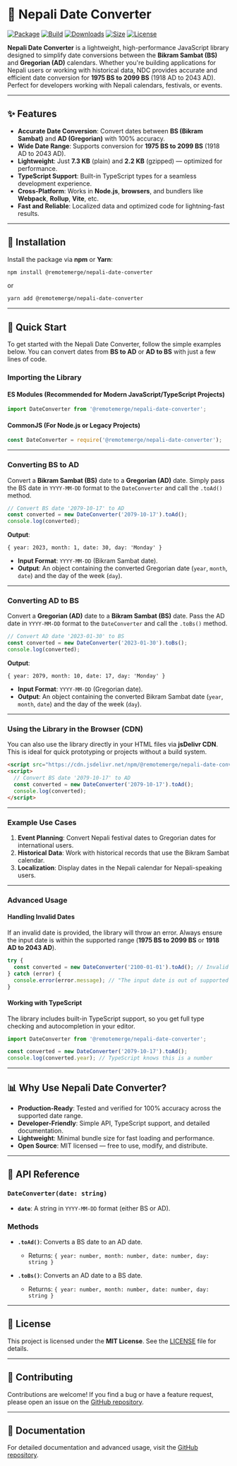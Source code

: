 # 📅 Nepali Date Converter

[![Package](https://img.shields.io/npm/v/@remotemerge/nepali-date-converter?logo=npm)](https://www.npmjs.com/package/@remotemerge/nepali-date-converter)
[![Build](https://img.shields.io/github/workflow/status/remotemerge/nepali-date-converter/Publish?logo=github)](README.md)
[![Downloads](https://img.shields.io/npm/dt/@remotemerge/nepali-date-converter?logo=spreadshirt)](https://www.npmjs.com/package/@remotemerge/nepali-date-converter)
[![Size](https://img.shields.io/bundlephobia/minzip/@remotemerge/nepali-date-converter?logo=ipfs)](https://bundlephobia.com/result?p=@remotemerge/nepali-date-converter)
[![License](https://img.shields.io/npm/l/@remotemerge/nepali-date-converter?logo=opensourceinitiative)](LICENSE)

**Nepali Date Converter** is a lightweight, high-performance JavaScript library designed to simplify date conversions between the **Bikram Sambat (BS)** and **Gregorian (AD)** calendars. Whether you're building applications for Nepali users or working with historical data, NDC provides accurate and efficient date conversion for **1975 BS to 2099 BS** (1918 AD to 2043 AD). Perfect for developers working with Nepali calendars, festivals, or events.

---

## ✨ Features

- **Accurate Date Conversion**: Convert dates between **BS (Bikram Sambat)** and **AD (Gregorian)** with 100% accuracy.
- **Wide Date Range**: Supports conversion for **1975 BS to 2099 BS** (1918 AD to 2043 AD).
- **Lightweight**: Just **7.3 KB** (plain) and **2.2 KB** (gzipped) — optimized for performance.
- **TypeScript Support**: Built-in TypeScript types for a seamless development experience.
- **Cross-Platform**: Works in **Node.js**, **browsers**, and bundlers like **Webpack**, **Rollup**, **Vite**, etc.
- **Fast and Reliable**: Localized data and optimized code for lightning-fast results.

---

## 🚀 Installation

Install the package via **npm** or **Yarn**:

```bash
npm install @remotemerge/nepali-date-converter
```

or

```bash
yarn add @remotemerge/nepali-date-converter
```

---

## 📖 Quick Start
To get started with the Nepali Date Converter, follow the simple examples below. You can convert dates from **BS to AD** or **AD to BS** with just a few lines of code.

### Importing the Library

#### ES Modules (Recommended for Modern JavaScript/TypeScript Projects)
```javascript
import DateConverter from '@remotemerge/nepali-date-converter';
```

#### CommonJS (For Node.js or Legacy Projects)
```javascript
const DateConverter = require('@remotemerge/nepali-date-converter');
```

---

### Converting BS to AD

Convert a **Bikram Sambat (BS)** date to a **Gregorian (AD)** date. Simply pass the BS date in `YYYY-MM-DD` format to the `DateConverter` and call the `.toAd()` method.

```javascript
// Convert BS date '2079-10-17' to AD
const converted = new DateConverter('2079-10-17').toAd();
console.log(converted);
```

**Output**:
```text
{ year: 2023, month: 1, date: 30, day: 'Monday' }
```

- **Input Format**: `YYYY-MM-DD` (Bikram Sambat date).
- **Output**: An object containing the converted Gregorian date (`year`, `month`, `date`) and the day of the week (`day`).

---

### Converting AD to BS

Convert a **Gregorian (AD)** date to a **Bikram Sambat (BS)** date. Pass the AD date in `YYYY-MM-DD` format to the `DateConverter` and call the `.toBs()` method.

```javascript
// Convert AD date '2023-01-30' to BS
const converted = new DateConverter('2023-01-30').toBs();
console.log(converted);
```

**Output**:
```text
{ year: 2079, month: 10, date: 17, day: 'Monday' }
```

- **Input Format**: `YYYY-MM-DD` (Gregorian date).
- **Output**: An object containing the converted Bikram Sambat date (`year`, `month`, `date`) and the day of the week (`day`).

---

### Using the Library in the Browser (CDN)

You can also use the library directly in your HTML files via **jsDelivr CDN**. This is ideal for quick prototyping or projects without a build system.

```html
<script src="https://cdn.jsdelivr.net/npm/@remotemerge/nepali-date-converter@1/dist/ndc-browser.js"></script>
<script>
  // Convert BS date '2079-10-17' to AD
  const converted = new DateConverter('2079-10-17').toAd();
  console.log(converted);
</script>
```

---

### Example Use Cases

1. **Event Planning**: Convert Nepali festival dates to Gregorian dates for international users.
2. **Historical Data**: Work with historical records that use the Bikram Sambat calendar.
3. **Localization**: Display dates in the Nepali calendar for Nepali-speaking users.

---

### Advanced Usage

#### Handling Invalid Dates
If an invalid date is provided, the library will throw an error. Always ensure the input date is within the supported range (**1975 BS to 2099 BS** or **1918 AD to 2043 AD**).

```javascript
try {
  const converted = new DateConverter('2100-01-01').toAd(); // Invalid date
} catch (error) {
  console.error(error.message); // "The input date is out of supported range."
}
```

#### Working with TypeScript
The library includes built-in TypeScript support, so you get full type checking and autocompletion in your editor.

```typescript
import DateConverter from '@remotemerge/nepali-date-converter';

const converted = new DateConverter('2079-10-17').toAd();
console.log(converted.year); // TypeScript knows this is a number
```

---

## 📊 Why Use Nepali Date Converter?

- **Production-Ready**: Tested and verified for 100% accuracy across the supported date range.
- **Developer-Friendly**: Simple API, TypeScript support, and detailed documentation.
- **Lightweight**: Minimal bundle size for fast loading and performance.
- **Open Source**: MIT licensed — free to use, modify, and distribute.

---

## 🔧 API Reference

### `DateConverter(date: string)`

- **`date`**: A string in `YYYY-MM-DD` format (either BS or AD).

### Methods

- **`.toAd()`**: Converts a BS date to an AD date.
  - Returns: `{ year: number, month: number, date: number, day: string }`

- **`.toBs()`**: Converts an AD date to a BS date.
  - Returns: `{ year: number, month: number, date: number, day: string }`

---

## 📜 License

This project is licensed under the **MIT License**. See the [LICENSE](LICENSE) file for details.

---

## 🙌 Contributing

Contributions are welcome! If you find a bug or have a feature request, please open an issue on the [GitHub repository](https://github.com/remotemerge/nepali-date-converter).

---

## 📄 Documentation

For detailed documentation and advanced usage, visit the [GitHub repository](https://github.com/remotemerge/nepali-date-converter).
